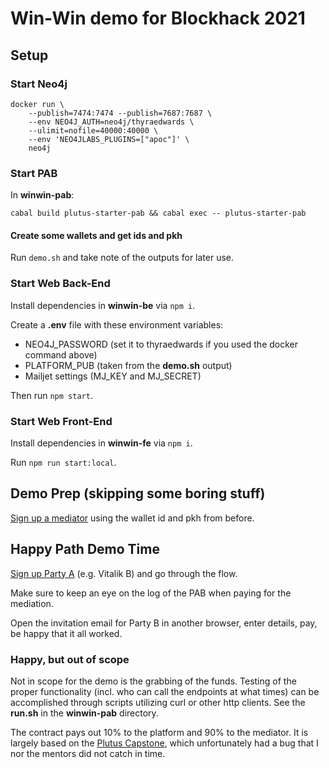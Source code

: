 # Win-Win demo for Blockhack 2021

## Setup

### Start Neo4j

```shell
docker run \
    --publish=7474:7474 --publish=7687:7687 \
    --env NEO4J_AUTH=neo4j/thyraedwards \
    --ulimit=nofile=40000:40000 \
    --env 'NEO4JLABS_PLUGINS=["apoc"]' \
    neo4j
```

### Start PAB

In __winwin-pab__:

```shell
cabal build plutus-starter-pab && cabal exec -- plutus-starter-pab
```

#### Create some wallets and get ids and pkh

Run `demo.sh` and take note of the outputs for later use.

### Start Web Back-End

Install dependencies in __winwin-be__ via `npm i`.

Create a __.env__ file with these environment variables:

- NEO4J_PASSWORD (set it to thyraedwards if you used the docker command above)
- PLATFORM_PUB (taken from the __demo.sh__ output)
- Mailjet settings (MJ_KEY and MJ_SECRET)

Then run `npm start`.

### Start Web Front-End

Install dependencies in __winwin-fe__ via `npm i`.

Run `npm run start:local`.

## Demo Prep (skipping some boring stuff)

[Sign up a mediator](http://localhost:3000/signup/mediator-signup) using the wallet id and pkh from before.

## Happy Path Demo Time

[Sign up Party A](http://localhost:3000/signup/party-signUp) (e.g. Vitalik B) and go through the flow.

Make sure to keep an eye on the log of the PAB when paying for the mediation.

Open the invitation email for Party B in another browser, enter details, pay, be happy that it all worked.

### Happy, but out of scope

Not in scope for the demo is the grabbing of the funds.
Testing of the proper functionality (incl. who can call the endpoints at what times) can be accomplished through scripts utilizing curl or other http clients. See the __run.sh__ in the __winwin-pab__ directory.

The contract pays out 10% to the platform and 90% to the mediator. It is largely based on the [Plutus Capstone](https://github.com/Loxe-Inc/mediation-contract), which unfortunately had a bug that I nor the mentors did not catch in time.
